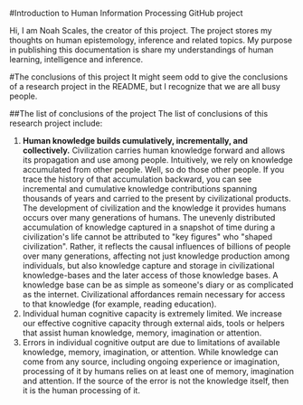 #Introduction to Human Information Processing GitHub project

Hi, I am Noah Scales, the creator of this project. The project stores my thoughts on human epistemology, inference and related topics. My purpose in publishing this documentation is share my understandings of human learning, intelligence and inference. 

#The conclusions of this project
It might seem odd to give the conclusions of a research project in the README, but I recognize that we are all busy people.

##The list of conclusions of the project
The list of conclusions of this research project include:
1. **Human knowledge builds cumulatively, incrementally, and collectively.** Civilization carries human knowledge forward and allows its propagation and use among people. Intuitively, we rely on knowledge accumulated from other people. Well, so do those other people. If you trace the history of that accumulation backward, you can see incremental and cumulative knowledge contributions spanning thousands of years and carried to the present by civilizational products. The development of civilization and the knowledge it provides humans occurs over many generations of humans. The unevenly distributed accumulation of knowledge captured in a snapshot of time during a civilization's life cannot be attributed to "key figures" who "shaped civilization". Rather, it reflects the causal influences of billions of people over many generations, affecting not just knowledge production among individuals, but also knowledge capture and storage in civilizational knowledge-bases and the later access of those knowledge bases. A knowledge base can be as simple as someone's diary or as complicated as the internet. Civilizational affordances remain necessary for access to that knowledge (for example, reading education).  
3. Individual human cognitive capacity is extremely limited. We increase our effective cognitive capacity through external aids, tools or helpers that assist human knowledge, memory, imagination or attention.
4. Errors in individual cognitive output are due to limitations of available knowledge, memory, imagination, or attention. While knowledge can come from any source, including ongoing experience or imagination, processing of it by humans relies on at least one of memory, imagination and attention. If the source of the error is not the knowledge itself, then it is the human processing of it.

